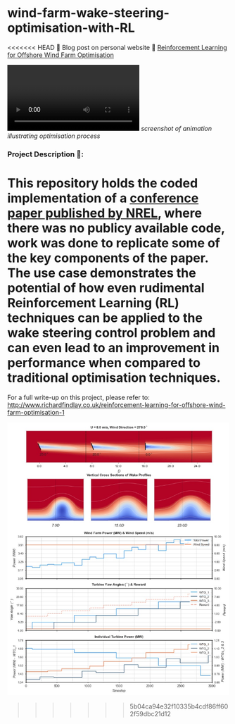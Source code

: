 # wind-farm-wake-steering-optimisation-with-RL
<<<<<<< HEAD
:rocket: Blog post on personal website :link: [Reinforcement Learning for Offshore Wind Farm Optimisation](https://richardfindlay.co.uk/reinforcement-learning-for-offshore-wind-farm-optimisation-1)

![](./visualisations/yaw_steering_animation.mp4)
*screenshot of animation illustrating optimisation process*

### Project Description :open_book::
This repository holds the coded implementation of a [conference paper published by NREL](https://www.nrel.gov/docs/fy20osti/75889.pdf)</a>, where there was no publicy available code, work was done to replicate some of the key components of the paper. The use case demonstrates the potential of how even rudimental Reinforcement Learning (RL) techniques can be applied to the wake steering control problem and can even lead to an improvement in performance when compared to traditional optimisation techniques. 
=======
For a full write-up on this project, please refer to: http://www.richardfindlay.co.uk/reinforcement-learning-for-offshore-wind-farm-optimisation-1


![til](./visualisations/floris_animation_screenshot.jpg)
>>>>>>> 5b04ca94e32f10335b4cdf86ff602f59dbc21d12
